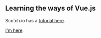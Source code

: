 ## Learning the ways of Vue.js

Scotch.io has a [tutorial here](https://scotch.io/tutorials/build-a-to-do-app-with-vue-js-2).  

[I'm here](https://scotch.io/tutorials/build-a-to-do-app-with-vue-js-2#toc-looping-and-rendering-data).
